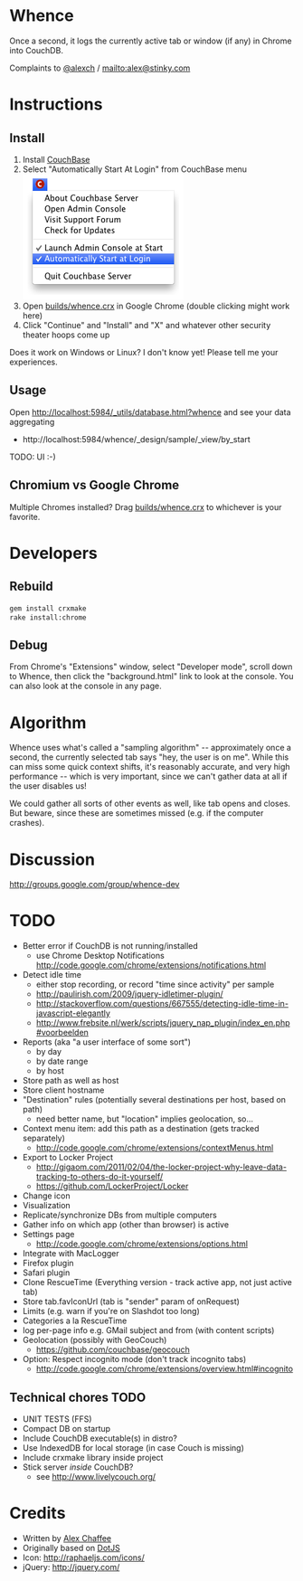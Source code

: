 # Whence

Once a second, it logs the currently active tab or window (if any) in Chrome into CouchDB.

Complaints to [@alexch](http://twitter.com/alexch) / <mailto:alex@stinky.com>

# Instructions

## Install

1. Install [CouchBase](http://www.couchbase.com/downloads/couchbase-server/community)
2. Select "Automatically Start At Login" from CouchBase menu ![CouchBase menu](automatically-start-couchbase.png)
3. Open [builds/whence.crx](builds/whence.crx) in Google Chrome (double clicking might work here)
4. Click "Continue" and "Install" and "X" and whatever other security theater hoops come up

Does it work on Windows or Linux? I don't know yet! Please tell me your experiences.

## Usage

Open <http://localhost:5984/_utils/database.html?whence> and see your data aggregating

 * http://localhost:5984/whence/_design/sample/_view/by_start

TODO: UI :-)

## Chromium vs Google Chrome

Multiple Chromes installed? Drag [builds/whence.crx](builds/whence.crx) to whichever is your favorite.

# Developers

## Rebuild

    gem install crxmake
    rake install:chrome

## Debug

From Chrome's "Extensions" window, select "Developer mode", scroll down to Whence, then click the "background.html" link to look at the console. You can also look at the console in any page.

# Algorithm

Whence uses what's called a "sampling algorithm" -- approximately once a second, the currently selected tab says "hey, the user is on me". While this can miss some quick context shifts, it's reasonably accurate, and very high performance -- which is very important, since we can't gather data at all if the user disables us!

We could gather all sorts of other events as well, like tab opens and closes. But beware, since these are sometimes missed (e.g. if the computer crashes).

# Discussion

<http://groups.google.com/group/whence-dev>

# TODO

* Better error if CouchDB is not running/installed
  * use Chrome Desktop Notifications http://code.google.com/chrome/extensions/notifications.html
* Detect idle time
  * either stop recording, or record "time since activity" per sample
  * http://paulirish.com/2009/jquery-idletimer-plugin/
  * http://stackoverflow.com/questions/667555/detecting-idle-time-in-javascript-elegantly
  * http://www.frebsite.nl/werk/scripts/jquery_nap_plugin/index_en.php#voorbeelden
* Reports (aka "a user interface of some sort")
  * by day
  * by date range
  * by host
* Store path as well as host
* Store client hostname
* "Destination" rules (potentially several destinations per host, based on path)
  * need better name, but "location" implies geolocation, so...
* Context menu item: add this path as a destination (gets tracked separately)
  * http://code.google.com/chrome/extensions/contextMenus.html
* Export to Locker Project
  * http://gigaom.com/2011/02/04/the-locker-project-why-leave-data-tracking-to-others-do-it-yourself/
  * https://github.com/LockerProject/Locker
* Change icon
* Visualization
* Replicate/synchronize DBs from multiple computers
* Gather info on which app (other than browser) is active
* Settings page
  *    http://code.google.com/chrome/extensions/options.html
* Integrate with MacLogger
* Firefox plugin
* Safari plugin
* Clone RescueTime (Everything version - track active app, not just active tab)
* Store tab.favIconUrl (tab is "sender" param of onRequest)
* Limits (e.g. warn if you're on Slashdot too long)
* Categories a la RescueTime
* log per-page info e.g. GMail subject and from (with content scripts)
* Geolocation (possibly with GeoCouch)
  *  https://github.com/couchbase/geocouch
* Option: Respect incognito mode (don't track incognito tabs)
  * http://code.google.com/chrome/extensions/overview.html#incognito

## Technical chores TODO

* UNIT TESTS (FFS)
* Compact DB on startup
* Include CouchDB executable(s) in distro?
* Use IndexedDB for local storage (in case Couch is missing)
* Include crxmake library inside project
* Stick server *inside* CouchDB?
  *   see http://www.livelycouch.org/

# Credits

- Written by [Alex Chaffee](http://alexch.github.com)
- Originally based on [DotJS](http://github.com/defunkt/dotjs)
- Icon: <http://raphaeljs.com/icons/>
- jQuery: <http://jquery.com/>

